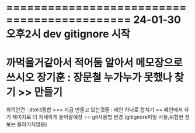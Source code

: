 ============================================
24-01-30  오후2시 dev gitignore 시작
===========================================


까먹을거같아서 적어둠
알아서 메모장으로 쓰시오
장기훈 : 장문철 누가누가 못했나 찾기 >> 만들기
===
회의안건 : dto대통합
        ===
        지금 만들고 있는것들 : 메인 하나로 합치기
        ==
        메인에서 자기 페이지로 더 자세하게 들어갈예정
        ==
        git사용법 변경 (gitignore파일 사용,위험한 정보는 올라가지않음)
        
        
